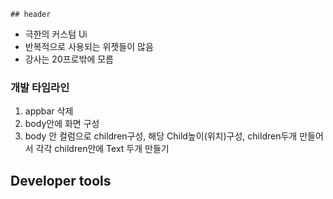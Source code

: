     ## header
- 극한의 커스텀 Ui
- 반복적으로 사용되는 위젯들이 많음
- 강사는 20프로밖에 모름

### 개발 타임라인
1. appbar 삭제
2. body안에 화면 구성
3. body 안 컬럼으로 children구성, 해당 Child높이(위치)구성, children두개 만들어서 각각 children안에 Text 두개 만들기

## Developer tools      